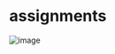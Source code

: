 # assignments

![image](https://user-images.githubusercontent.com/72402606/104429706-f00bb600-55ab-11eb-9f9c-47be74cb7566.png)
